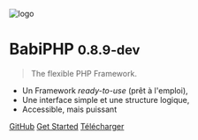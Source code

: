 <!-- _coverpage.md -->

![logo](_medias/logo-laravel.svg)

# BabiPHP <small>0.8.9-dev</small>

> The flexible PHP Framework.

- Un Framework <i>ready-to-use</i> (prêt à l'emploi),
- Une interface simple et une structure logique,
- Accessible, mais puissant

[GitHub](https://github.com/lambirou/lambirou/)
[Get Started](#qu39est-ce-que-babiphp)
[Télécharger](https://github.com/lambirou/babiphp/archive/master.zip)